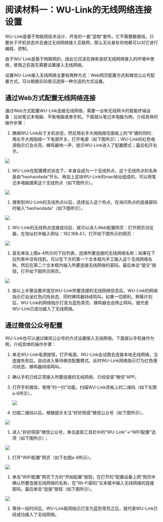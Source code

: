 # 阅读材料一：WU-Link的无线网络连接设置

WU-Link是基于物联网技术设计、开发的一套“造物”套件。它不需要数据线，只要处于开机状态并且通过无线网络接入互联网，那么无论身处何地都可以对它进行编程、控制。

由于WU-Link是基于物联网的，因此它应该在拥有良好无线网络接入的环境中使用，使用之前首先需要设置接入无线网络。

设置WU-Link接入无线网络主要有两种方式：Web网页配置方式和微信公众号配置方式。可以根据实际情况选择一种合适的方式设置。

## 通过Web方式配置无线网络连接

通过Web方式配置WU-Link连接无线网络，需要一台有无线网卡的智能终端设备：比如笔记本电脑、平板电脑或者手机。下面就以笔记本电脑为例，介绍具体的操作步骤：

1. 确保WU-Link处于关机状态，然后用右手大拇指按住面板上的“B”键的同时、用左手大拇指按一下电源开关，打开电源（如下图所示）；WU-Link的红色电源指示灯会点亮、蜂鸣器响一声，提示WU-Link进入了配置模式；最后松开右手。

![](https://github.com/Haohaodada-official/docs/tree/6f9c3881cdb3c368e4cf0aebe76fea3fcf34c7a8/.gitbook/assets/wulinka-1.png)

1. WU-Link在配置模式状态下，本身会成为一个无线热点，这个无线热点的名称是由“haohaodada”开头、再加上这块WU-Link的mac地址组成的，可以用笔记本电脑搜索这个无线热点（如下图所示）。

![](https://github.com/Haohaodada-official/docs/tree/6f9c3881cdb3c368e4cf0aebe76fea3fcf34c7a8/.gitbook/assets/wulinka-2.png)

1. 搜索到WU-Link的无线热点以后，选择加入这个热点，在询问热点的连接密码时输入“haohaodada”（如下图所示）。

![](https://github.com/Haohaodada-official/docs/tree/6f9c3881cdb3c368e4cf0aebe76fea3fcf34c7a8/.gitbook/assets/wulinka-3.png)

1. WU-Link的无线热点连接成功后，就可以进入Web配置网页：打开网页浏览器，在地址栏中输入网址：192.168.4.1，打开如下图所示的网页：

![](https://github.com/Haohaodada-official/docs/tree/6f9c3881cdb3c368e4cf0aebe76fea3fcf34c7a8/.gitbook/assets/wulinka-4.png)

1. 首先单击上图a-4所示的下拉列表，选择所要连接的无线网络名称；如果在下拉列表中没有找到，可以在下方的第一个文本框内手工输入这个无线网络名称。然后在第二个文本框内输入所要连接无线网络的密码。最后单击“提交”按钮，打开如下图所示网页。

![](https://github.com/Haohaodada-official/docs/tree/6f9c3881cdb3c368e4cf0aebe76fea3fcf34c7a8/.gitbook/assets/wulinka-5.png)

1. 按以上步骤设置并提交WU-Link所要连接的无线网络信息后，WU-Link的网络指示灯会呈红色闪烁状态、同时蜂鸣器持续鸣叫。如果一切顺利，稍等片刻后，WU-Link的网络指示灯变为蓝色常亮、蜂鸣器也会停止鸣叫，就代表WU-Link已成功接入了无线网络。

## 通过微信公众号配置

WU-Link也可以通过微信公众号的方式设置接入无线网络。下面就以手机操作为例，介绍具体的操作步骤：

1. 单击WU-Link电源按钮，打开电源。WU-Link会试图去连接本地无线网络，当连接失败后，自动进入等待微信配置模式。此时WU-Link网络指示灯为红色慢闪状态、蜂鸣器持续鸣叫。
2. 确认手机已经正常接入所要连接的无线网络、已经安装“微信”APP。
3. 打开手机微信，使用“扫一扫”功能，扫描WU-Link背板上的二维码（如下左图a-6所示），

   ![](https://github.com/Haohaodada-official/docs/tree/6f9c3881cdb3c368e4cf0aebe76fea3fcf34c7a8/.gitbook/assets/wulinka-6.png)

4. 扫描二维码以后，根据提示关注“好好搭搭”微信公众号（如下图所示）。

![](https://github.com/Haohaodada-official/docs/tree/6f9c3881cdb3c368e4cf0aebe76fea3fcf34c7a8/.gitbook/assets/wulinka-7.png)

1. 进入“好好搭搭”微信公众号，单击底部工具栏中的“WU-Link”→“WIFI配置”选项（如下图所示）；

![](https://github.com/Haohaodada-official/docs/tree/6f9c3881cdb3c368e4cf0aebe76fea3fcf34c7a8/.gitbook/assets/wulinka-8.png)

1. 打开“WIFI配置”网页（如下右图a-9所示）。

![](https://github.com/Haohaodada-official/docs/tree/6f9c3881cdb3c368e4cf0aebe76fea3fcf34c7a8/.gitbook/assets/wulinka-9.png)

1. 单击“WIFI配置”网页下方的“开始配置”按钮，在打开的“配置设备上网”网页中确认所要连接无线网络的名称，在“Wi-Fi密码”文本框中输入无线网络的连接密码，最后单击“连接”按钮（如下图所示）。

![](https://github.com/Haohaodada-official/docs/tree/6f9c3881cdb3c368e4cf0aebe76fea3fcf34c7a8/.gitbook/assets/wulinka-10.png)

1. 等待一段时间后，WU-Link联网指示灯变为蓝色常亮之后，就代表WU-Link已经成功接入了无线网络。

